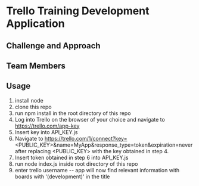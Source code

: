 # Trello Training Development Application


## Challenge and Approach

## Team Members

## Usage

1. install node
2. clone this repo
3. run npm install in the root directory of this repo
4. Log into Trello on the browser of your choice and navigate to https://trello.com/app-key
5. Insert key into API_KEY.js
6. Navigate to https://trello.com/1/connect?key=<PUBLIC_KEY>&name=MyApp&response_type=token&expiration=never after replacing <PUBLIC_KEY> with the key obtained in step 4.
7. Insert token obtained in step 6 into API_KEY.js
8. run node index.js inside root directory of this repo
9. enter trello username -- app will now find relevant information with boards with '(development)' in the title

